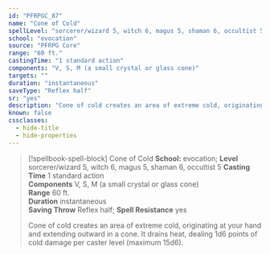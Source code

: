 ```yaml
---
id: "PFRPGC_87"
name: "Cone of Cold"
spellLevel: "sorcerer/wizard 5, witch 6, magus 5, shaman 6, occultist 5"
school: "evocation"
source: "PFRPG Core"
range: "60 ft."
castingTime: "1 standard action"
components: "V, S, M (a small crystal or glass cone)"
targets: ""
duration: "instantaneous"
saveType: "Reflex half"
sr: "yes"
description: "Cone of cold creates an area of extreme cold, originating at your hand and extending outward in a cone. It drains heat, dealing 1d6 points of cold damage per caster level (maximum 15d6)."
known: false
cssclasses:
  - hide-title
  - hide-properties
---
```


> [!spellbook-spell-block] Cone of Cold
> **School:** evocation; **Level** sorcerer/wizard 5, witch 6, magus 5, shaman 6, occultist 5
> **Casting Time** 1 standard action  
> **Components** V, S, M (a small crystal or glass cone)  
> **Range** 60 ft.  
> **Duration** instantaneous  
> **Saving Throw** Reflex half; **Spell Resistance** yes
> 
> Cone of cold creates an area of extreme cold, originating at your hand and extending outward in a cone. It drains heat, dealing 1d6 points of cold damage per caster level (maximum 15d6).